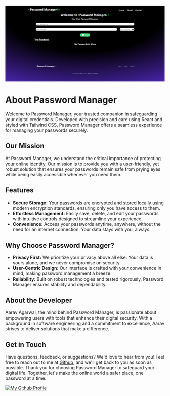 ![Image Preview](public/Icons/Preview.png)

# About Password Manager

Welcome to Password Manager, your trusted companion in safeguarding your digital credentials. Developed with precision and care using React and styled with Tailwind CSS, Password Manager offers a seamless experience for managing your passwords securely.

## Our Mission

At Password Manager, we understand the critical importance of protecting your online identity. Our mission is to provide you with a user-friendly, yet robust solution that ensures your passwords remain safe from prying eyes while being easily accessible whenever you need them.

## Features

- **Secure Storage:** Your passwords are encrypted and stored locally using modern encryption standards, ensuring only you have access to them.
- **Effortless Management:** Easily save, delete, and edit your passwords with intuitive controls designed to streamline your experience.
- **Convenience:** Access your passwords anytime, anywhere, without the need for an internet connection. Your data stays with you, always.

## Why Choose Password Manager?

- **Privacy First:** We prioritize your privacy above all else. Your data is yours alone, and we never compromise on security.
- **User-Centric Design:** Our interface is crafted with your convenience in mind, making password management a breeze.
- **Reliability:** Built on robust technologies and tested rigorously, Password Manager ensures stability and dependability.

## About the Developer

Aarav Agarwal, the mind behind Password Manager, is passionate about empowering users with tools that enhance their digital security. With a background in software engineering and a commitment to excellence, Aarav strives to deliver solutions that make a difference.

## Get in Touch

Have questions, feedback, or suggestions? We'd love to hear from you! Feel free to reach out to me at [Github](https://www.github.com/AaravAgarwal05), and we'll get back to you as soon as possible. Thank you for choosing Password Manager to safeguard your digital life. Together, let's make the online world a safer place, one password at a time.

[![My Github Profile](https://img.shields.io/badge/-My%20Github%20Profile-gray?style=for-the-badge&logo=github)](https://www.github.com/AaravAgarwal05)
